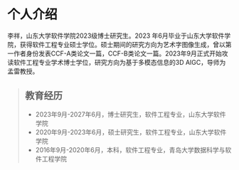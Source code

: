 # 个人介绍
李祥，山东大学软件学院2023级博士研究生。2023 年6月毕业于山东大学软件学院，获得软件工程专业硕士学位。硕士期间的研究方向为艺术字图像生成，曾以第一作者身份发表CCF-A类论文一篇，CCF-B类论文一篇。2023年9月正式开始攻读软件工程专业学术博士学位，研究方向为基于多模态信息的3D AIGC，导师为孟雷教授。


> ## 教育经历
> - 2023年9月-2027年6月，博士研究生，软件工程专业，山东大学软件学院
> - 2020年9月-2023年6月，硕士研究生，软件工程专业，山东大学软件学院
> - 2016年9月-2020年6月，本科，软件工程专业，青岛大学数据科学与软件工程学院

